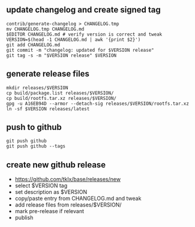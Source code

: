 ## update changelog and create signed tag

```
contrib/generate-changelog > CHANGELOG.tmp
mv CHANGELOG.tmp CHANGELOG.md
$EDITOR CHANGELOG.md # verify version is correct and tweak 
VERSION=$(head -1 CHANGELOG.md | awk '{print $2}')
git add CHANGELOG.md
git commit -m "changelog: updated for $VERSION release"
git tag -s -m "$VERSION release" $VERSION
```

## generate release files

```
mkdir releases/$VERSION
cp build/package.list releases/$VERSION/
cp build/rootfs.tar.xz releases/$VERSION/
gpg -u A16EB94D --armor --detach-sig releases/$VERSION/rootfs.tar.xz
ln -sf $VERSION releases/latest
```

## push to github

```
git push github
git push github --tags
```

## create new github release

- https://github.com/tklx/base/releases/new
- select $VERSION tag
- set description as $VERSION
- copy/paste entry from CHANGELOG.md and tweak
- add release files from releases/$VERSION/
- mark pre-release if relevant
- publish

